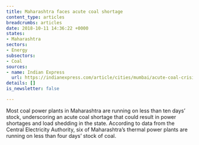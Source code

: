 ```yaml
---
title: Maharashtra faces acute coal shortage
content_type: articles
breadcrumbs: articles
date: 2018-10-11 14:36:22 +0000
states:
- Maharashtra
sectors:
- Energy
subsectors:
- Coal
sources:
- name: Indian Express
  url: https://indianexpress.com/article/cities/mumbai/acute-coal-crisis-may-lead-to-power-shortage-like-last-year-5383675/
details: []
is_newsletter: false

---
```

Most coal power plants in Maharashtra are running on less than ten days’ stock, underscoring an acute coal shortage that could result in power shortages and load shedding in the state. According to data from the Central Electricity Authority, six of Maharashtra’s thermal power plants are running on less than four days’ stock of coal.     
